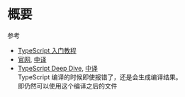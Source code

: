 # 概要

参考

- [TypeScript 入门教程](https://github.com/xcatliu/typescript-tutorial)
- [官网](https://www.typescriptlang.org/), [中译](https://github.com/zhongsp/TypeScript)
- [TypeScript Deep Dive](https://github.com/basarat/typescript-book/), [中译](https://github.com/jkchao/typescript-book-chinese)  
  TypeScript 编译的时候即使报错了，还是会生成编译结果。  
  即仍然可以使用这个编译之后的文件

